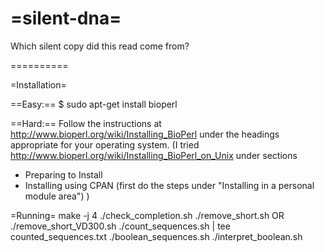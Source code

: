 =silent-dna=
==========

Which silent copy did this read come from?

==========

=Installation=

==Easy:==
$ sudo apt-get install bioperl

==Hard:==
Follow the instructions at 
http://www.bioperl.org/wiki/Installing_BioPerl
under the headings appropriate for your operating system.
(I tried http://www.bioperl.org/wiki/Installing_BioPerl_on_Unix under sections
 - Preparing to Install
 - Installing using CPAN (first do the steps under "Installing in a personal module area")
)

=Running=
make -j 4
./check_completion.sh
./remove_short.sh OR ./remove_short_VD300.sh
./count_sequences.sh | tee counted_sequences.txt
./boolean_sequences.sh
./interpret_boolean.sh
